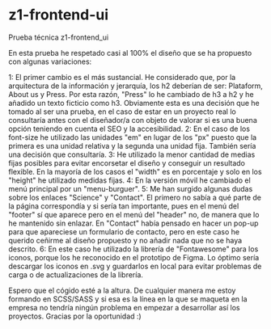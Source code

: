 # z1-frontend-ui
Prueba técnica z1-frontend_ui

En esta prueba he respetado casi al 100% el diseño que se ha propuesto con algunas variaciones:

1: El primer cambio es el más sustancial. He considerado que, por la arquitectura de la información y jerarquía, los h2 deberían de ser: Plataform, About us y Press. Por esta razón, "Press" lo he cambiado de h3 a h2 y he añadido un texto ficticio como h3. Obviamente esta es una decisión que he tomado al ser una prueba, en el caso de estar en un proyecto real lo consultaría antes con el diseñador/a con objeto de valorar si es una buena opción teniendo en cuenta el SEO y la accesibilidad.
2: En el caso de los font-size he utilizado las unidades "em" en lugar de los "px" puesto que la primera es una unidad relativa y la segunda una unidad fija. También sería una decisión que consultaría.
3: He utilizado la menor cantidad de medias fijas posibles para evitar encorsetar el diseño y conseguir un resultado flexible. En la mayoría de los casos el "width" es en porcentaje y solo en los "height" he utilizado medidas fijas.
4: En la versión móvil he cambiado el menú principal por un "menu-burguer".
5: Me han surgido algunas dudas sobre los enlaces "Science" y "Contact". El primero no sabía a qué parte de la página correspondía y si sería tan importante, pues en el menú del "footer" sí que aparece pero en el menú del "header" no, de manera que lo he mantenido sin enlazar. En "Contact" había pensado en hacer un pop-up para que apareciese un formulario de contacto, pero en este caso he querido ceñirme al diseño propuesto y no añadir nada que no se haya descrito.
6: En este caso he utilizado la librería de "Fontawesome" para los iconos, porque los he reconocido en el prototipo de Figma. Lo óptimo sería descargar los iconos en .svg y guardarlos en local para evitar problemas de carga o de actualizaciones de la librería.

Espero que el cógido esté a la altura. De cualquier manera me estoy formando en SCSS/SASS y si esa es la línea en la que se maqueta en la empresa no tendría ningún problema en empezar a desarrollar así los proyectos.
Gracias por la oportunidad :)
